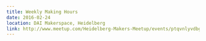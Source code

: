 ```yaml
---
title: Weekly Making Hours
date: 2016-02-24
location: DAI Makerspace, Heidelberg
link: http://www.meetup.com/Heidelberg-Makers-Meetup/events/ptqvnlyvdbgc/
---
```

